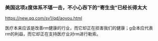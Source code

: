 ### 美国这项z度体系不堪一击，不小心吞下的“寄生虫”已经长得太大
https://new.qq.com/sv1/qd/aoyou.html

医疗本来应该是改善rm健康的行业，而它却正在损害我们的健康；g会本应代表rm的利益，而它却正在支持医疗业对rm进行勒索。
